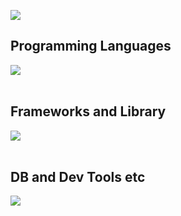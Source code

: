 ![](https://github-readme-stats.vercel.app/api/top-langs?username=yukimura-manase&show_icons=true&locale=en&layout=compact)

## Programming Languages

<img src="https://skillicons.dev/icons?i=css,js,typescript,python," /> <br /><br />

## Frameworks and Library

<img src="https://skillicons.dev/icons?i=react,nodejs,express,flask,fastapi,laravel" /> <br /><br />

## DB and Dev Tools etc

<img src="https://skillicons.dev/icons?i=docker,git,github,vscode,linux" /> <br /><br />
